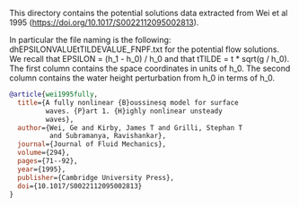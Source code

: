 This directory contains the potential solutions data
extracted from Wei et al 1995
(https://doi.org/10.1017/S0022112095002813).

In particular the file naming is the following:
dhEPSILONVALUEtTILDEVALUE_FNPF.txt
for the potential flow solutions.
We recall that EPSILON = (h_1 - h_0) / h_0 and that
tTILDE = t * sqrt(g / h_0).
The first column contains the space coordinates
in units of h_0.
The second column contains the water height perturbation
from h_0 in terms of h_0.

```bibtex
@article{wei1995fully,
  title={A fully nonlinear {B}oussinesq model for surface
         waves. {P}art 1. {H}ighly nonlinear unsteady
         waves},
  author={Wei, Ge and Kirby, James T and Grilli, Stephan T
          and Subramanya, Ravishankar},
  journal={Journal of Fluid Mechanics},
  volume={294},
  pages={71--92},
  year={1995},
  publisher={Cambridge University Press},
  doi={10.1017/S0022112095002813}
}
```
